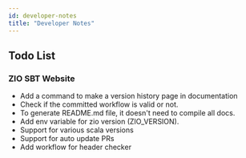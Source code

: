 ```yaml
---
id: developer-notes
title: "Developer Notes"
---
```


## Todo List

### ZIO SBT Website
- Add a command to make a version history page in documentation
- Check if the committed workflow is valid or not.
- To generate README.md file, it doesn't need to compile all docs.
- Add env variable for zio version (ZIO_VERSION).
- Support for various scala versions
- Support for auto update PRs
- Add workflow for header checker

